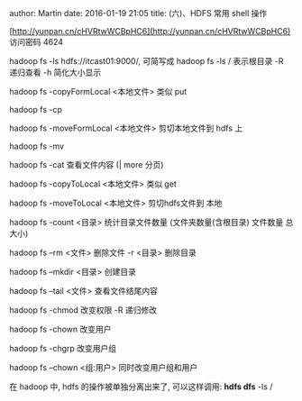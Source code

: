 author: Martin
date: 2016-01-19 21:05
title: (六)、HDFS 常用 shell 操作

[http://yunpan.cn/cHVRtwWCBpHC6](http://yunpan.cn/cHVRtwWCBpHC6)  访问密码 4624

hadoop fs -ls hdfs://itcast01:9000/, 可简写成 hadoop fs -ls / 表示根目录 -R 递归查看 -h 简化大小显示

hadoop fs -copyFormLocal <本地文件> 类似 put

hadoop fs -cp

hadoop fs -moveFormLocal <本地文件> 剪切本地文件到 hdfs 上

hadoop fs -mv

hadoop fs -cat 查看文件内容 (| more 分页)

hadoop fs -copyToLocal <本地文件> 类似 get

hadoop fs -moveToLocal <本地文件> 剪切hdfs文件到 本地

hadoop fs -count <目录> 统计目录文件数量 (文件夹数量(含根目录) 文件数量 总大小)

hadoop fs –rm <文件> 删除文件 -r <目录> 删除目录

hadoop fs –mkdir <目录> 创建目录

hadoop fs –tail <文件> 查看文件结尾内容

hadoop fs -chmod 改变权限 -R 递归修改

hadoop fs -chown 改变用户

hadoop fs -chgrp 改变用户组

hadoop fs –chown <组:用户> 同时改变用户组和用户

在 hadoop 中, hdfs 的操作被单独分离出来了, 可以这样调用: **hdfs dfs** -ls /

